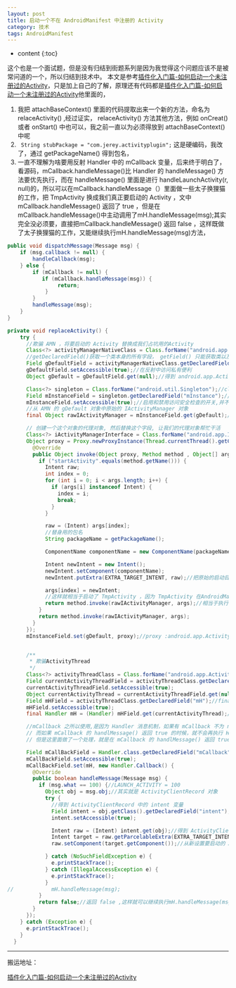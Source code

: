 ```yaml
---
layout: post
title: 启动一个不在 AndroidManifest 中注册的 Activity
category: 技术
tags: AndroidManifest
---
```

* content
{:toc}

这个也是一个面试题，但是没有归结到街题系列是因为我觉得这个问题应该不是被常问道的一个，所以归结到技术中。
本文是参考[插件化入门篇-如何启动一个未注册过的Activity](https://www.jianshu.com/p/4fc77fbac938)，只是加上自己的了解，原理还有代码都是[插件化入门篇-如何启动一个未注册过的Activity](https://www.jianshu.com/p/4fc77fbac938)他里面的，
1. 我把 attachBaseContext() 里面的代码提取出来一个新的方法，命名为 relaceActivity() ,经过证实， relaceActivity() 方法其他方法，例如 onCreat() 或者 onStart() 中也可以，我之前一直以为必须得放到 attachBaseContext() 中呢
2. ` String stubPackage = "com.jerey.activityplugin";` 这是硬编码，我改了，通过 getPackageName() 得到包名，
3. 一直不理解为啥要用反射 Handler 中的 mCallback 变量，后来终于明白了， 看源码，mCallback.handleMessage()比 Handler 的 handleMessage() 方法要优先执行，而在 handleMessage() 里面是进行 handleLaunchActivity(r, null)的，所以可以在mCallback.handleMessage（）里面做一些太子换狸猫的工作，把 TmpActivity 换成我们真正要启动的 Activity ，文中mCallback.handleMessage() 返回了 true ，但是在mCallback.handleMessage()中主动调用了mH.handleMessage(msg);其实完全没必须要，直接把mCallback.handleMessage() 返回 false ，这样既做了太子换狸猫的工作，又能继续执行mH.handleMessage(msg)方法，

```java
public void dispatchMessage(Message msg) {
    if (msg.callback != null) {
        handleCallback(msg);
    } else {
        if (mCallback != null) {
           if (mCallback.handleMessage(msg)) {
                return;
            }
        }
        handleMessage(msg);
    }
}

```

```java
private void replaceActivity() {
    try {
      //欺骗 AMN ，将要启动的 Activity 替换成我们占坑用的Activity
      Class<?> activityManagerNativeClass = Class.forName("android.app.ActivityManagerNative");//class android.app.ActivityManagerNative
      //getDeclaredField()获取一个类本身的所有字段， getField() 只能获取类以及父类的 public 字段
      Field gDefaultField = activityManagerNativeClass.getDeclaredField("gDefault");//private static final android.util.Singleton android.app.ActivityManagerNative.gDefault
      gDefaultField.setAccessible(true);//在反射中访问私有便利
      Object gDefault = gDefaultField.get(null);//得到 android.app.ActivityManagerNative对象 相当于执行 ActivityManagerNative.getDefault()

      Class<?> singleton = Class.forName("android.util.Singleton");//class android.util.Singleton
      Field mInstanceField = singleton.getDeclaredField("mInstance");//private java.lang.Object android.util.Singleton.mInstance
      mInstanceField.setAccessible(true);//启用和禁用访问安全检查的开关,并不是为 true 就能访问为 false 就不能访问
      //从 AMN 的 gDefault 对象中原始的 IActivityManager 对象
      final Object rawIActivityManager = mInstanceField.get(gDefault);//class android.app.ActivityManagerProxy

      // 创建一个这个对象的代理对象, 然后替换这个字段, 让我们的代理对象帮忙干活
      Class<?> iActivityManagerInterface = Class.forName("android.app.IActivityManager");//interface android.app.IActivityManager
      Object proxy = Proxy.newProxyInstance(Thread.currentThread().getContextClassLoader(), new Class[]{iActivityManagerInterface}, new InvocationHandler() {
        @Override
        public Object invoke(Object proxy, Method method , Object[] args) throws Throwable {
          if ("startActivity".equals(method.getName())) {
            Intent raw;
            int index = 0;
            for (int i = 0; i < args.length; i++) {
              if (args[i] instanceof Intent) {
                index = i;
                break;
              }
            }

            raw = (Intent) args[index];
            //替身用的包名
            String packageName = getPackageName();

            ComponentName componentName = new ComponentName(packageName, TmpActivity.class.getName());

            Intent newIntent = new Intent();
            newIntent.setComponent(componentName);
            newIntent.putExtra(EXTRA_TARGET_INTENT, raw);//把原始的启动目标封装到 intent 中

            args[index] = newIntent;
            //这样就相当于启动了 TmpActivity ，因为 TmpActivity 在AndroidManifest.xml文件中注册过，所以可以正常启动
            return method.invoke(rawIActivityManager, args);//相当于执行 ActivityManagerNative.getDefault().startActivity()
          }
          return method.invoke(rawIActivityManager, args);
        }
      });
      mInstanceField.set(gDefault, proxy);//proxy :android.app.ActivityManagerProxy@4f63dda


      /**
       * 欺骗ActivityThread
       */
      Class<?> activityThreadClass = Class.forName("android.app.ActivityThread");//class android.app.ActivityThread
      Field currentActivityThreadField = activityThreadClass.getDeclaredField("sCurrentActivityThread");//private static volatile android.app.ActivityThread android.app.ActivityThread.sCurrentActivityThread
      currentActivityThreadField.setAccessible(true);
      Object currentActivityThread = currentActivityThreadField.get(null);//class android.app.ActivityThread
      Field mHField = activityThreadClass.getDeclaredField("mH");//final android.app.ActivityThread$H android.app.ActivityThread.mH
      mHField.setAccessible(true);
      final Handler mH = (Handler) mHField.get(currentActivityThread);//Handler (android.app.ActivityThread$H) {13dec9c}

      //mCallback 之所以使用,是因为 Handler 消息机制，如果有 mCallback 不为 null 的话，那么就会先执行 mCallback 的 handleMessage() 方法，
      // 而如果 mCallback 的 handlMessage() 返回 true 的时候，就不会再执行 Hander 的handleMessage(msg)了，
      // 但是这里面做了一个处理，就是在 mCallback 的 handlMessage() 返回 true 之前，主动调用了 Hander 的 handleMessage() 方法，这样就又执行了 mH 的 handlerMessage() 方法，从而启动我们设置好的Activity

      Field mCallBackField = Handler.class.getDeclaredField("mCallback");//final android.os.Handler$Callback android.os.Handler.mCallback
      mCallBackField.setAccessible(true);
      mCallBackField.set(mH, new Handler.Callback() {
        @Override
        public boolean handleMessage(Message msg) {
          if (msg.what == 100) {//LAUNCH_ACTIVITY = 100
            Object obj = msg.obj;//其实就是 ActivityClientRecord 对象
            try {
              //得到 ActivityClientRecord 中的 intent 变量
              Field intent = obj.getClass().getDeclaredField("intent");
              intent.setAccessible(true);

              Intent raw = (Intent) intent.get(obj);//得到 ActivityClientRecord 对象中的 intent 变量
              Intent target = raw.getParcelableExtra(EXTRA_TARGET_INTENT);
              raw.setComponent(target.getComponent());//从新设置要启动的 Activity 组件

            } catch (NoSuchFieldException e) {
              e.printStackTrace();
            } catch (IllegalAccessException e) {
              e.printStackTrace();
            }
//            mH.handleMessage(msg);
          }
          return false;//返回 false ,这样就可以继续执行mH.handleMessage(msg) 了，在 mCallback 中只是进行偷梁换柱的工作
        }
      });
    } catch (Exception e) {
      e.printStackTrace();
    }
  }

```

---
搬运地址：    

[插件化入门篇-如何启动一个未注册过的Activity](https://www.jianshu.com/p/4fc77fbac938)
